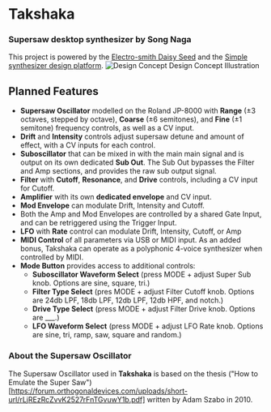 # Takshaka 

### Supersaw desktop synthesizer by Song Naga

This project is powered by the [Electro-smith Daisy Seed](https://www.electro-smith.com/daisy/daisy) and the [Simple synthesizer design platform](https://www.synthux.academy/simple).
![Design Concept](https://user-images.githubusercontent.com/1865305/189991192-ca00ab04-4045-4d62-9642-9f78877c540c.png)
Design Concept Illustration

## Planned Features

- **Supersaw Oscillator** modelled on the Roland JP-8000 with **Range** (±3 octaves, stepped by octave), **Coarse** (±6 semitones), and **Fine** (±1 semitone) frequency controls, as well as a CV input.
- **Drift** and **Intensity** controls adjust supersaw detune and amount of effect, with a CV inputs for each control.
- **Suboscillator** that can be mixed in with the main main signal and is output on its own dedicated **Sub Out**.  The Sub Out bypasses the Filter and Amp sections, and provides the raw sub output signal.  
- **Filter** with **Cutoff**, **Resonance**, and **Drive** controls, including a CV input for Cutoff.
- **Amplifier** with its own **dedicated envelope** and CV input.
- **Mod Envelope** can modulate Drift, Intensity and Cutoff.
- Both the Amp and Mod Envelopes are controlled by a shared Gate Input, and can be retriggered using the Trigger Input.
- **LFO** with **Rate** control can modulate Drift, Intensity, Cutoff, or Amp
- **MIDI Control** of all parameters via USB or MIDI input.  As an added bonus, Takshaka can operate as a polyphonic 4-voice synthesizer when controlled by MIDI. 
- **Mode Button** provides access to additional controls:  
  -  **Suboscillator Waveform Select** (press MODE + adjust Super Sub knob.  Options are sine, square, tri.)
  -  **Filter Type Select** (pres MODE + adjust Filter Cutoff knob.  Options are 24db LPF, 18db LPF, 12db LPF, 12db HPF, and notch.)
  -  **Drive Type Select** (press MODE + adjust Filter Drive knob.  Options are ___.)
  -  **LFO Waveform Select** (press MODE + adjust LFO Rate knob.  Options are sine, tri, ramp, saw, square and random.)

### About the Supersaw Oscillator  
The Supersaw Oscillator used in **Takshaka** is based on the thesis ("How to Emulate the Super Saw")[https://forum.orthogonaldevices.com/uploads/short-url/rLjREzRcZvvK2527rFnTGvuwY1b.pdf] written by Adam Szabo in 2010.
